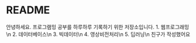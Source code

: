 # README
안녕하세요. 프로그램밍 공부를 하루하루 기록하기 위한 저장소입니다.
    1. 웹프로그래밍\n
    2. 데이터베이스\n
    3. 빅데이터\n
    4. 영상비전처리\n
    5. 딥러닝\n
친구가 작성했어요
